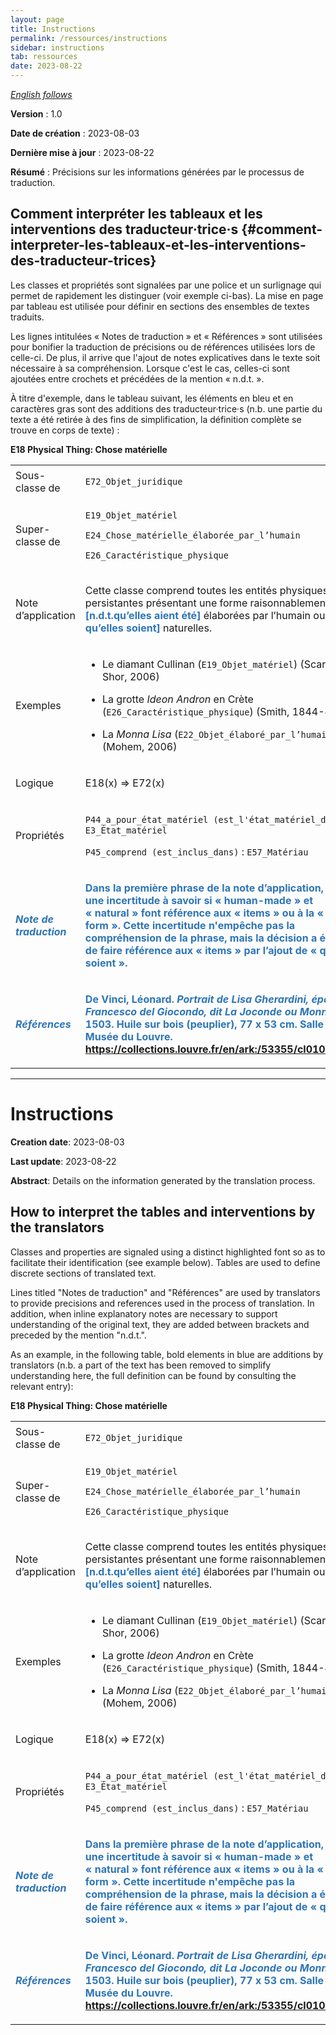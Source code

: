 ```yaml
---
layout: page
title: Instructions
permalink: /ressources/instructions
sidebar: instructions
tab: ressources
date: 2023-08-22
---
```


[*English follows*](#en)

**Version** : 1.0

**Date de création** : 2023-08-03

**Dernière mise à jour** : 2023-08-22

**Résumé** : Précisions sur les informations générées par le processus de traduction.

## Comment interpréter les tableaux et les interventions des traducteur·trice·s {#comment-interpreter-les-tableaux-et-les-interventions-des-traducteur-trices}

Les classes et propriétés sont signalées par une police et un surlignage qui permet de rapidement les distinguer (voir exemple ci-bas). La mise en page par tableau est utilisée pour définir en sections des ensembles de textes traduits. 

Les lignes intitulées « Notes de traduction » et « Références » sont utilisées pour bonifier la traduction de précisions ou de références utilisées lors de celle-ci. De plus, il arrive que l'ajout de notes explicatives dans le texte soit nécessaire à sa compréhension. Lorsque c'est le cas, celles-ci sont ajoutées entre crochets et précédées de la mention « n.d.t. ».

À titre d'exemple, dans le tableau suivant, les éléments en bleu et en caractères gras sont des additions des traducteur·trice·s (n.b. une partie du texte a été retirée à des fins de simplification, la définition complète se trouve en corps de texte) : 

**E18 Physical Thing: Chose matérielle**

<table>
<tbody>
<tr>
<td>Sous-classe de</td>
<td>
<p><code class="language-plaintext highlighter-rouge">E72_Objet_juridique</code> </p>
</td>
</tr>
<tr>
<td>Super-classe de</td>
<td>
<p><code class="language-plaintext highlighter-rouge">E19_Objet_matériel</code></p>
<p><code class="language-plaintext highlighter-rouge">E24_Chose_matérielle_élaborée_par_l’humain</code></p>
<p><code class="language-plaintext highlighter-rouge">E26_Caractéristique_physique</code></p>
</td>
</tr>
<tr>
<td>Note d’application</td>
<td>
<p>Cette classe comprend toutes les entités physiques persistantes présentant une forme raisonnablement stable, <span style="color: #2e75b5"><strong>[n.d.t.qu’elles aient été]</strong></span> élaborées par l’humain ou <span style="color: #2e75b5"><strong>[n.d.t. qu’elles soient]</strong></span> naturelles.</p>
</td>
</tr>
<tr>
<td>Exemples</td>
<td>
<ul>
<li><p>Le diamant Cullinan (<code class="language-plaintext highlighter-rouge">E19_Objet_matériel</code>) (Scarratt et Shor, 2006)  </p>
</li>
<li><p>La grotte <em>Ideon Andron</em> en Crète (<code class="language-plaintext highlighter-rouge">E26_Caractéristique_physique</code>) (Smith, 1844-49)</p>
</li>
<li><p>La <em>Monna Lisa</em> (<code class="language-plaintext highlighter-rouge">E22_Objet_élaboré_par_l’humain</code>) (Mohem, 2006) </p>
</li>
</ul>
</td>
</tr>
<tr>
<td>Logique</td>
<td>
<p>E18(x) ⇒ E72(x) </p>
</td>
</tr>
<tr>
<td>Propriétés</td>
<td>
<p><code class="language-plaintext highlighter-rouge">P44_a_pour_état_matériel (est_l'état_matériel_de)</code> : <code class="language-plaintext highlighter-rouge">E3_État_matériel</code></p>
<p><code class="language-plaintext highlighter-rouge">P45_comprend (est_inclus_dans)</code> : <code class="language-plaintext highlighter-rouge">E57_Matériau</code> </p>
</td>
</tr>
<tr style="color: #2e75b5">
<td><strong><em>Note de traduction</em></strong></td>
<td>
<p><strong>Dans la première phrase de la note d’application, il existe une incertitude à savoir si « human-made » et « natural » font référence aux « items » ou à la « stable form ». Cette incertitude n'empêche pas la compréhension de la phrase, mais la décision a été prise de faire référence aux « items » par l’ajout de « qu’elles soient ».</strong></p>
</td>
</tr>
<tr style="color: #2e75b5">
<td><strong><em>Références</em></strong></td>
<td>
<p><strong>De Vinci, Léonard. <em>Portrait de Lisa Gherardini, épouse de Francesco del Giocondo, dit La Joconde ou Monna Lisa</em>. 1503. Huile sur bois (peuplier), 77 x 53 cm. Salle 711. Musée du Louvre.<a href="https://collections.louvre.fr/en/ark:/53355/cl010062370"><span class="underline"> </span></a><a href="https://collections.louvre.fr/en/ark:/53355/cl010062370"><span class="underline">https://collections.louvre.fr/en/ark:/53355/cl010062370</span></a>.</strong></p>
</td>
</tr>
</tbody>
</table>

---

<h1 class="post-title" id="en">Instructions</h1>

**Creation date**: 2023-08-03

**Last update**: 2023-08-22

**Abstract**: Details on the information generated by the translation process.

## How to interpret the tables and interventions by the translators

Classes and properties are signaled using a distinct highlighted font so as to facilitate their identification (see example below). Tables are used to define discrete sections of translated text. 

Lines titled "Notes de traduction" and "Références" are used by translators to provide precisions and references used in the process of translation. In addition, when inline explanatory notes are necessary to support understanding of the original text, they are added between brackets and preceded by the mention "n.d.t.". 

As an example, in the following table, bold elements in blue are additions by translators (n.b. a part of the text has been removed to simplify understanding here, the full definition can be found by consulting the relevant entry): 

**E18 Physical Thing: Chose matérielle**

<table>
<tbody>
<tr>
<td>Sous-classe de</td>
<td>
<p><code class="language-plaintext highlighter-rouge">E72_Objet_juridique</code> </p>
</td>
</tr>
<tr>
<td>Super-classe de</td>
<td>
<p><code class="language-plaintext highlighter-rouge">E19_Objet_matériel</code></p>
<p><code class="language-plaintext highlighter-rouge">E24_Chose_matérielle_élaborée_par_l’humain</code></p>
<p><code class="language-plaintext highlighter-rouge">E26_Caractéristique_physique</code></p>
</td>
</tr>
<tr>
<td>Note d’application</td>
<td>
<p>Cette classe comprend toutes les entités physiques persistantes présentant une forme raisonnablement stable, <span style="color: #2e75b5"><strong>[n.d.t.qu’elles aient été]</strong></span> élaborées par l’humain ou <span style="color: #2e75b5"><strong>[n.d.t. qu’elles soient]</strong></span> naturelles.</p>
</td>
</tr>
<tr>
<td>Exemples</td>
<td>
<ul>
<li><p>Le diamant Cullinan (<code class="language-plaintext highlighter-rouge">E19_Objet_matériel</code>) (Scarratt et Shor, 2006)  </p>
</li>
<li><p>La grotte <em>Ideon Andron</em> en Crète (<code class="language-plaintext highlighter-rouge">E26_Caractéristique_physique</code>) (Smith, 1844-49)</p>
</li>
<li><p>La <em>Monna Lisa</em> (<code class="language-plaintext highlighter-rouge">E22_Objet_élaboré_par_l’humain</code>) (Mohem, 2006) </p>
</li>
</ul>
</td>
</tr>
<tr>
<td>Logique</td>
<td>
<p>E18(x) ⇒ E72(x) </p>
</td>
</tr>
<tr>
<td>Propriétés</td>
<td>
<p><code class="language-plaintext highlighter-rouge">P44_a_pour_état_matériel (est_l'état_matériel_de)</code> : <code class="language-plaintext highlighter-rouge">E3_État_matériel</code></p>
<p><code class="language-plaintext highlighter-rouge">P45_comprend (est_inclus_dans)</code> : <code class="language-plaintext highlighter-rouge">E57_Matériau</code> </p>
</td>
</tr>
<tr style="color: #2e75b5">
<td><strong><em>Note de traduction</em></strong></td>
<td>
<p><strong>Dans la première phrase de la note d’application, il existe une incertitude à savoir si « human-made » et « natural » font référence aux « items » ou à la « stable form ». Cette incertitude n'empêche pas la compréhension de la phrase, mais la décision a été prise de faire référence aux « items » par l’ajout de « qu’elles soient ».</strong></p>
</td>
</tr>
<tr style="color: #2e75b5">
<td><strong><em>Références</em></strong></td>
<td>
<p><strong>De Vinci, Léonard. <em>Portrait de Lisa Gherardini, épouse de Francesco del Giocondo, dit La Joconde ou Monna Lisa</em>. 1503. Huile sur bois (peuplier), 77 x 53 cm. Salle 711. Musée du Louvre.<a href="https://collections.louvre.fr/en/ark:/53355/cl010062370"><span class="underline"> </span></a><a href="https://collections.louvre.fr/en/ark:/53355/cl010062370"><span class="underline">https://collections.louvre.fr/en/ark:/53355/cl010062370</span></a>.</strong></p>
</td>
</tr>
</tbody>
</table>